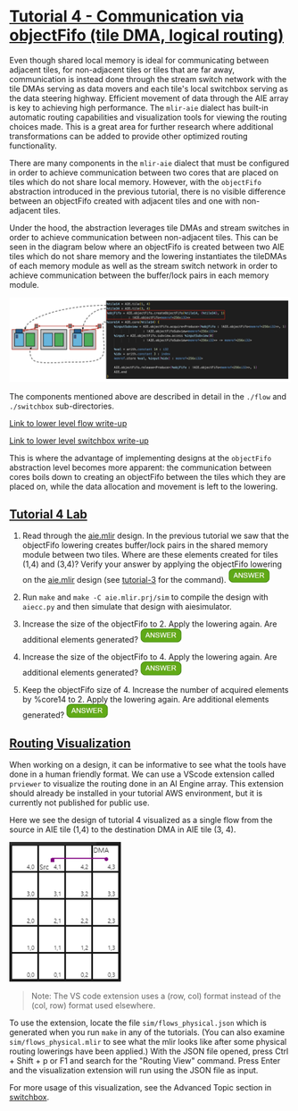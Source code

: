 <!---//===- README.md --------------------------*- Markdown -*-===//
//
// This file is licensed under the Apache License v2.0 with LLVM Exceptions.
// See https://llvm.org/LICENSE.txt for license information.
// SPDX-License-Identifier: Apache-2.0 WITH LLVM-exception
//
// Copyright (C) 2022, Advanced Micro Devices, Inc.
// 
//===----------------------------------------------------------------------===//-->

# <ins>Tutorial 4 - Communication via objectFifo (tile DMA, logical routing)</ins>

Even though shared local memory is ideal for communicating between adjacent tiles, for non-adjacent tiles or tiles that are far away, communication is instead done through the stream switch network with the tile DMAs serving as data movers and each tile's local switchbox serving as the data steering highway. Efficient movement of data through the AIE array is key to achieving high performance. The `mlir-aie` dialect has built-in automatic routing capabilities and visualization tools for viewing the routing choices made. This is a great area for further research where additional transformations can be added to provide other optimized routing functionality.

There are many components in the `mlir-aie` dialect that must be configured in order to achieve communication between two cores that are placed on tiles which do not share local memory. However, with the `objectFifo` abstraction introduced in the previous tutorial, there is no visible difference between an objectFifo created with adjacent tiles and one with non-adjacent tiles. 

Under the hood, the abstraction leverages tile DMAs and stream switches in order to achieve communication between non-adjacent tiles. This can be seen in the diagram below where an objectFifo is created between two AIE tiles which do not share memory and the lowering instantiates the tileDMAs of each memory module as well as the stream switch network in order to achieve communication between the buffer/lock pairs in each memory module.

<img src="../images/OF_non_shared.png" width="1000">

The components mentioned above are described in detail in the `./flow` and `./switchbox` sub-directories.

[Link to lower level flow write-up](./flow)

[Link to lower level switchbox write-up](./switchbox)

This is where the advantage of implementing designs at the `objectFifo` abstraction level becomes more apparent: the communication between cores boils down to creating an objectFifo between the tiles which they are placed on, while the data allocation and movement is left to the lowering. 

## <ins>Tutorial 4 Lab </ins>

1. Read through the [aie.mlir](aie.mlir) design. In the previous tutorial we saw that the objectFifo lowering creates buffer/lock pairs in the shared memory module between two tiles. Where are these elements created for tiles (1,4) and (3,4)? Verify your answer by applying the objectFifo lowering on the [aie.mlir](aie.mlir) design (see [tutorial-3](../tutorial-3) for the command). <img src="../images/answer1.jpg" title="The objectFifo lowering will create one buffer/lock pair in the memory module local to each tile: total of 2 buffers and 2 locks created. Because each tile has its own buffer/lock pair we say that the objectFifo was split as the total number of created elements is > than the original objectFifo size." height=25>

2. Run `make` and `make -C aie.mlir.prj/sim` to compile the design with `aiecc.py` and then simulate that design with aiesimulator.

3. Increase the size of the objectFifo to 2. Apply the lowering again. Are additional elements generated? <img src="../images/answer1.jpg" title="Yes. Each tile DMA now has access to a double buffer." height=25>

4. Increase the size of the objectFifo to 4. Apply the lowering again. Are additional elements generated? <img src="../images/answer1.jpg" title="No. When an objectFifo is split due to non-adjacency of its tiles, the lowering identifies the maximum number of elements acquired by the core of each tile, in this case 1. The lowering considers the double buffer an optimization, but does not create additional buffer/lock pairs beyond that as only 1 is acquired at max." height=25>

5. Keep the objectFifo size of 4. Increase the number of acquired elements by %core14 to 2. Apply the lowering again. Are additional elements generated? <img src="../images/answer1.jpg" title="Yes. As the maximum number of acquired elements by %core14 is now 2, it is efficient to create up to 3 buffer/lock pairs. Note that this is still less than the indicated objectFifo size of 4." height=25>


## <ins> Routing Visualization </ins>

When working on a design, it can be informative to see what the tools have done in a human friendly format. We can use a VScode extension called `prviewer` to visualize the routing done in an AI Engine array. This extension should already be installed in your tutorial AWS environment, but it is currently not published for public use.

Here we see the design of tutorial 4 visualized as a single flow from the source in AIE tile (1,4) to the destination DMA in AIE tile (3, 4). 

<img src="../images/routing_visualization.png" width="200">

> Note: The VS code extension uses a (row, col) format instead of the (col, row) format used elsewhere.

To use the extension, locate the file `sim/flows_physical.json` which is generated when you run `make` in any of the tutorials. (You can also examine `sim/flows_physical.mlir` to see what the mlir looks like after some physical routing lowerings have been applied.) With the JSON file opened, press Ctrl + Shift + p or F1 and search for the "Routing View" command. Press Enter and the visualization extension will run using the JSON file as input.

For more usage of this visualization, see the Advanced Topic section in [switchbox](./switchbox).
